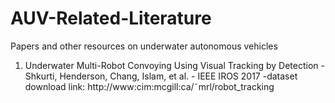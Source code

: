 # AUV-Related-Literature
Papers and other resources on underwater autonomous vehicles

1. Underwater Multi-Robot Convoying Using Visual Tracking by Detection - Shkurti, Henderson, Chang, Islam, et al. - IEEE IROS 2017
   -dataset download link: http://www:cim:mcgill:ca/˜mrl/robot_tracking
